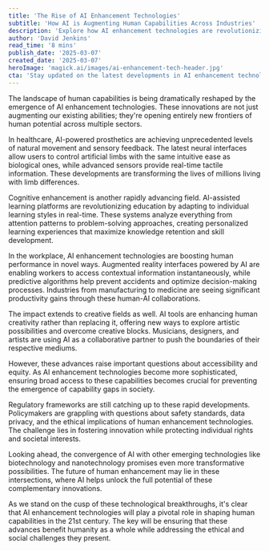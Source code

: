 ```yaml
---
title: 'The Rise of AI Enhancement Technologies'
subtitle: 'How AI is Augmenting Human Capabilities Across Industries'
description: 'Explore how AI enhancement technologies are revolutionizing human capabilities across multiple sectors. From healthcare and education to workplace productivity and creative arts, these innovations are opening new frontiers of human potential while raising important questions about accessibility and ethical implications.'
author: 'David Jenkins'
read_time: '8 mins'
publish_date: '2025-03-07'
created_date: '2025-03-07'
heroImage: 'magick.ai/images/ai-enhancement-tech-header.jpg'
cta: 'Stay updated on the latest developments in AI enhancement technologies by following us on LinkedIn. Join our community of forward-thinking professionals shaping the future of human-AI collaboration.'
---
```


The landscape of human capabilities is being dramatically reshaped by the emergence of AI enhancement technologies. These innovations are not just augmenting our existing abilities; they're opening entirely new frontiers of human potential across multiple sectors.

In healthcare, AI-powered prosthetics are achieving unprecedented levels of natural movement and sensory feedback. The latest neural interfaces allow users to control artificial limbs with the same intuitive ease as biological ones, while advanced sensors provide real-time tactile information. These developments are transforming the lives of millions living with limb differences.

Cognitive enhancement is another rapidly advancing field. AI-assisted learning platforms are revolutionizing education by adapting to individual learning styles in real-time. These systems analyze everything from attention patterns to problem-solving approaches, creating personalized learning experiences that maximize knowledge retention and skill development.

In the workplace, AI enhancement technologies are boosting human performance in novel ways. Augmented reality interfaces powered by AI are enabling workers to access contextual information instantaneously, while predictive algorithms help prevent accidents and optimize decision-making processes. Industries from manufacturing to medicine are seeing significant productivity gains through these human-AI collaborations.

The impact extends to creative fields as well. AI tools are enhancing human creativity rather than replacing it, offering new ways to explore artistic possibilities and overcome creative blocks. Musicians, designers, and artists are using AI as a collaborative partner to push the boundaries of their respective mediums.

However, these advances raise important questions about accessibility and equity. As AI enhancement technologies become more sophisticated, ensuring broad access to these capabilities becomes crucial for preventing the emergence of capability gaps in society.

Regulatory frameworks are still catching up to these rapid developments. Policymakers are grappling with questions about safety standards, data privacy, and the ethical implications of human enhancement technologies. The challenge lies in fostering innovation while protecting individual rights and societal interests.

Looking ahead, the convergence of AI with other emerging technologies like biotechnology and nanotechnology promises even more transformative possibilities. The future of human enhancement may lie in these intersections, where AI helps unlock the full potential of these complementary innovations.

As we stand on the cusp of these technological breakthroughs, it's clear that AI enhancement technologies will play a pivotal role in shaping human capabilities in the 21st century. The key will be ensuring that these advances benefit humanity as a whole while addressing the ethical and social challenges they present.